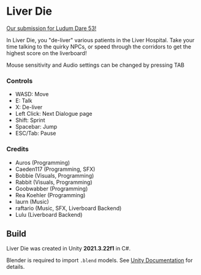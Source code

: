 # Liver Die

[Our submission for Ludum Dare 53!](https://ldjam.com/events/ludum-dare/53/$336449)

In Liver Die, you "de-liver" various patients in the Liver Hospital. Take your time talking to the quirky NPCs, or speed through the corridors to get the highest score on the liverboard!

Mouse sensitivity and Audio settings can be changed by pressing TAB

### Controls
- WASD: Move
- E: Talk
- X: De-liver
- Left Click: Next Dialogue page
- Shift: Sprint
- Spacebar: Jump
- ESC/Tab: Pause

### Credits
- Auros (Programming)
- Caeden117 (Programming, SFX)
- Bobbie (Visuals, Programming)
- Rabbit (Visuals, Programming)
- Goobwabber (Programming)
- Rea Koehler (Programming)
- laurn (Music)
- raftario (Music, SFX, Liverboard Backend)
- Lulu (Liverboard Backend)

## Build

Liver Die was created in Unity **2021.3.22f1** in C#.

Blender is required to import `.blend` models. See [Unity Documentation](https://docs.unity3d.com/560/Documentation/Manual/HOWTO-ImportObjectBlender.html) for details.